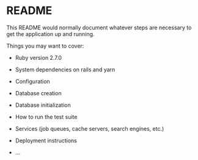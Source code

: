 # README

This README would normally document whatever steps are necessary to get the
application up and running.

Things you may want to cover:

* Ruby version 2.7.0

* System dependencies on rails and yarn

* Configuration

* Database creation

* Database initialization

* How to run the test suite

* Services (job queues, cache servers, search engines, etc.)

* Deployment instructions

* ...
